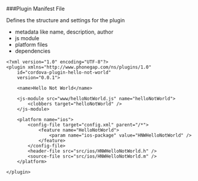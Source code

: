 ###Plugin Manifest File

Defines the structure and settings for the plugin

- metadata like name, description, author
- js module
- platform files
- dependencies

```
<?xml version="1.0" encoding="UTF-8"?>
<plugin xmlns="http://www.phonegap.com/ns/plugins/1.0"
	id="cordova-plugin-hello-not-world"
	version="0.0.1">
	
	<name>Hello Not World</name>

	<js-module src="www/helloNotWorld.js" name="helloNotWorld">
		<clobbers target="helloNotWorld" />
	</js-module>
	
	<platform name="ios">
		<config-file target="config.xml" parent="/*">
			<feature name="HelloNotWorld">
				<param name="ios-package" value="HNWHelloNotWorld" />
			</feature>
		</config-file>
		<header-file src="src/ios/HNWHelloNotWorld.h" />
		<source-file src="src/ios/HNWHelloNotWorld.m" />
	</platform>

</plugin>

```
